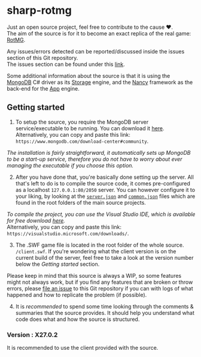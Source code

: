 # sharp-rotmg
Just an open source project, feel free to contribute to the cause :heart:.  
The aim of the source is for it to become an exact replica of the real game: [RotMG](https://www.realmofthemadgod.com/).

Any issues/errors detected can be reported/discussed inside the issues section of this Git repository.   
The issues section can be found under this [link](https://github.com/iDilly/sharp/issues).

Some additional information about the source is that it is using the [MongoDB](https://www.mongodb.com/) C# driver as its [Storage](https://github.com/iDilly/sharp/tree/master/common) engine, and the [Nancy](https://github.com/NancyFx/Nancy) framework as the back-end for the [App](https://github.com/iDilly/sharp/tree/master/server) engine.

## Getting started
1. To setup the source, you require the MongoDB server service/executable to be running. You can download it [here](https://www.mongodb.com/download-center#community).   
Alternatively, you can copy and paste this link: `https://www.mongodb.com/download-center#community`.

*The installation is fairly straightforward, it automatically sets up MongoDB to be a start-up service, therefore you do not have to worry about ever managing the executable if you choose this option.*

2. After you have done that, you're basically done setting up the server. All that's left to do is to compile the source code, it comes pre-configured as a localhost `127.0.0.1:80/2050` server. You can however configure it to your liking, by looking at the [`server.json`](https://github.com/iDilly/sharp/blob/master/server/server.json) and [`common.json`](https://github.com/iDilly/sharp/blob/master/common/common.json) files which are found in the root folders of the main source projects.

*To compile the project, you can use the Visual Studio IDE, which is available for free download [here](https://visualstudio.microsoft.com/downloads/).*   
Alternatively, you can copy and paste this link: `https://visualstudio.microsoft.com/downloads/`.

3. The .SWF game file is located in the root folder of the whole source. `/client.swf`. If you're wondering what the client version is on the current build of the server, feel free to take a look at the version number below the *Getting started* section.

Please keep in mind that this source is always a WIP, so some features might not always work, but if you find any features that are broken or throw errors, please [file an issue](https://github.com/iDilly/sharp/issues) to this Git repository if you can with logs of what happened and how to replicate the problem (if possible).

4. It is *recommended* to spend some time looking through the comments & summaries that the source provides. It should help you understand what code does what and how the source is structured.

### Version : X27.0.2
It is recommended to use the client provided with the source.